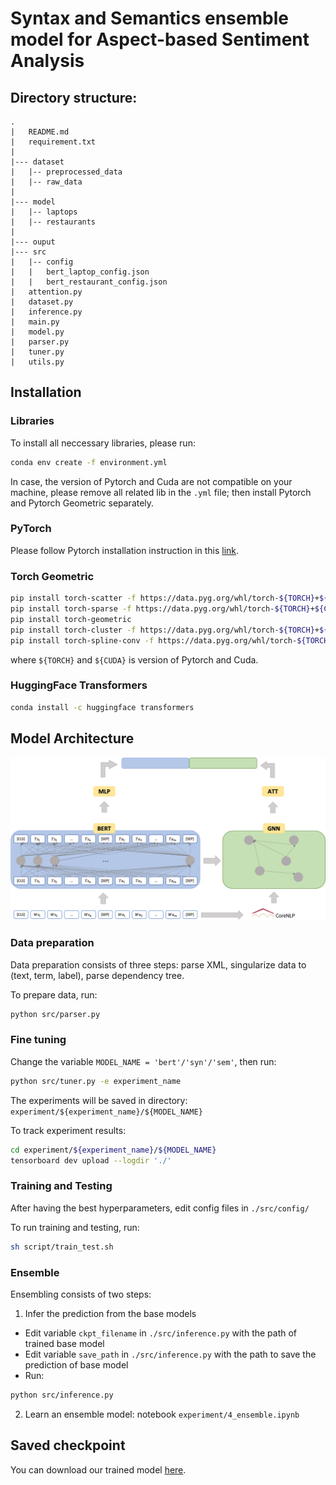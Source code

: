 
# Syntax and Semantics ensemble model for Aspect-based Sentiment Analysis

## Directory structure:

```
.
|   README.md
|   requirement.txt
|
|--- dataset
|   |-- preprocessed_data
|   |-- raw_data
|
|--- model
|   |-- laptops
|   |-- restaurants
|
|--- ouput
|--- src
|   |-- config
|   |   bert_laptop_config.json
|   |   bert_restaurant_config.json
|   attention.py
|   dataset.py
|   inference.py
|   main.py
|   model.py
|   parser.py
|   tuner.py
|   utils.py
```

## Installation

### Libraries

To install all neccessary libraries, please run:

```bash
conda env create -f environment.yml
```

In case, the version of Pytorch and Cuda are not compatible on your machine, please remove all related lib in the `.yml` file; then install Pytorch and Pytorch Geometric separately.


### PyTorch
Please follow Pytorch installation instruction in this [link](https://pytorch.org/get-started/locally/).


### Torch Geometric
```bash
pip install torch-scatter -f https://data.pyg.org/whl/torch-${TORCH}+${CUDA}.html
pip install torch-sparse -f https://data.pyg.org/whl/torch-${TORCH}+${CUDA}.html
pip install torch-geometric
pip install torch-cluster -f https://data.pyg.org/whl/torch-${TORCH}+${CUDA}.html
pip install torch-spline-conv -f https://data.pyg.org/whl/torch-${TORCH}+${CUDA}.html
```
where `${TORCH}` and `${CUDA}` is version of Pytorch and Cuda.


### HuggingFace Transformers

```bash
conda install -c huggingface transformers
```

## Model Architecture

![Model architecture](/figure/model_architecture.png)

### Data preparation
Data preparation consists of three steps: parse XML, singularize data to (text, term, label), parse dependency tree.

To prepare data, run:

```bash
python src/parser.py
```

### Fine tuning
Change the variable `MODEL_NAME = 'bert'/'syn'/'sem'`, then run:

```bash
python src/tuner.py -e experiment_name
```

The experiments will be saved in directory: `experiment/${experiment_name}/${MODEL_NAME}`

To track experiment results: 
```bash
cd experiment/${experiment_name}/${MODEL_NAME}
tensorboard dev upload --logdir './'
```
### Training and Testing

After having the best hyperparameters, edit config files in `./src/config/`

To run training and testing, run:

```bash
sh script/train_test.sh
```

### Ensemble
Ensembling consists of two steps: 

1. Infer the prediction from the base models
- Edit variable `ckpt_filename` in `./src/inference.py` with the path of trained base model
- Edit variable `save_path` in `./src/inference.py` with the path to save the prediction of base model
- Run: 
```bash 
python src/inference.py
```

2. Learn an ensemble model: notebook `experiment/4_ensemble.ipynb`


## Saved checkpoint

You can download our trained model [here](https://drive.google.com/drive/folders/1-FWzUqU7G5U-KpcmfI6soKdvkuFSrCGg?usp=sharing).
